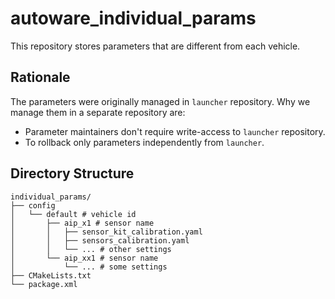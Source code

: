 # autoware_individual_params

This repository stores parameters that are different from each vehicle.

## Rationale

The parameters were originally managed in `launcher` repository.
Why we manage them in a separate repository are:

- Parameter maintainers don't require write-access to `launcher` repository.
- To rollback only parameters independently from `launcher`.

## Directory Structure

```shell
individual_params/
├── config
│   └── default # vehicle id
│       ├── aip_x1 # sensor name
│       │   ├── sensor_kit_calibration.yaml
│       │   ├── sensors_calibration.yaml
│       │   └── ... # other settings
│       └── aip_xx1 # sensor name
│           └── ... # some settings
├── CMakeLists.txt
└── package.xml
```

